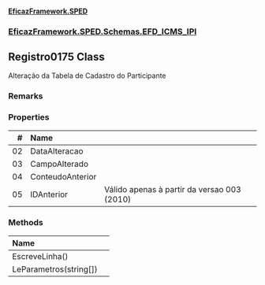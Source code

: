#### [EficazFramework.SPED](EficazFrameworkSPED.md 'EficazFramework SPED')
### [EficazFramework.SPED.Schemas.EFD_ICMS_IPI](EficazFramework.SPED.Schemas.EFD_ICMS_IPI.md 'EficazFramework.SPED.Schemas.EFD_ICMS_IPI')

## Registro0175 Class

Alteração da Tabela de Cadastro do Participante

### Remarks
### Properties

| # | Name | |
| ---: | :--- | :--- |
| 02 | DataAlteracao |  |
| 03 | CampoAlterado |  |
| 04 | ConteudoAnterior |  |
| 05 | IDAnterior | Válido apenas à partir da versao 003 (2010) |
### Methods

| Name | |
| :--- | :--- |
| EscreveLinha() |  |
| LeParametros(string[]) |  |
